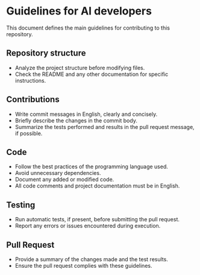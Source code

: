 # Guidelines for AI developers

This document defines the main guidelines for contributing to this repository.

## Repository structure
- Analyze the project structure before modifying files.
- Check the README and any other documentation for specific instructions.

## Contributions
- Write commit messages in English, clearly and concisely.
- Briefly describe the changes in the commit body.
- Summarize the tests performed and results in the pull request message, if possible.

## Code
- Follow the best practices of the programming language used.
- Avoid unnecessary dependencies.
- Document any added or modified code.
- All code comments and project documentation must be in English.

## Testing
- Run automatic tests, if present, before submitting the pull request.
- Report any errors or issues encountered during execution.

## Pull Request
- Provide a summary of the changes made and the test results.
- Ensure the pull request complies with these guidelines.
